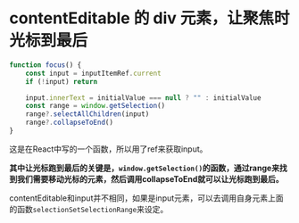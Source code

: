 # contentEditable 的 div 元素，让聚焦时光标到最后

```js
function focus() {
    const input = inputItemRef.current
    if (!input) return

    input.innerText = initialValue === null ? "" : initialValue
    const range = window.getSelection()
    range?.selectAllChildren(input)
    range?.collapseToEnd()
}
```

这是在React中写的一个函数，所以用了ref来获取input。  

**其中让光标跑到最后的关键是，`window.getSelection()`的函数，通过range来找到我们需要移动光标的元素，然后调用collapseToEnd就可以让光标跑到最后。**

contentEditable和input并不相同，如果是input元素，可以去调用自身元素上面的函数`selectionSetSelectionRange`来设定。
